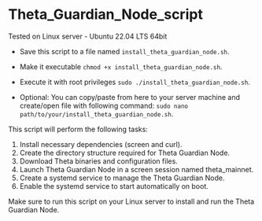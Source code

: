 # Theta_Guardian_Node_script

Tested on Linux server - Ubuntu 22.04 LTS 64bit

* Save this script to a file named `install_theta_guardian_node.sh`.
* Make it executable `chmod +x install_theta_guardian_node.sh`.
* Execute it with root privileges `sudo ./install_theta_guardian_node.sh`.

* Optional: You can copy/paste from here to your server machine and create/open file with following command: `sudo nano path/to/your/install_theta_guardian_node.sh`.

This script will perform the following tasks:

1. Install necessary dependencies (screen and curl).
2. Create the directory structure required for Theta Guardian Node.
3. Download Theta binaries and configuration files.
4. Launch Theta Guardian Node in a screen session named theta_mainnet.
5. Create a systemd service to manage the Theta Guardian Node.
6. Enable the systemd service to start automatically on boot.

Make sure to run this script on your Linux server to install and run the Theta Guardian Node.
